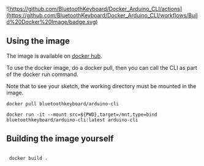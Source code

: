 ![https://github.com/BluetoothKeyboard/Docker_Arduino_CLI/actions](https://github.com/BluetoothKeyboard/Docker_Arduino_CLI/workflows/Build%20Docker%20Image/badge.svg)

## Using the image

The image is available on [docker hub](https://hub.docker.com/repository/docker/bluetoothkeyboard/arduino-cli/general). 

To use the docker image, do a docker pull, then you can call the CLI as part of the docker run command.

Note that to see your sketch, the working directory must be mounted in the image.

```
docker pull bluetoothkeyboard/arduino-cli

docker run -it --mount src=${PWD},target=/mnt,type=bind  bluetoothkeyboard/arduino-cli:latest arduino-cli

```


## Building the image yourself

```

 docker build .

```
